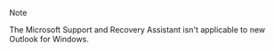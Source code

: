 > [!NOTE]
> The Microsoft Support and Recovery Assistant isn't applicable to new Outlook for Windows.
